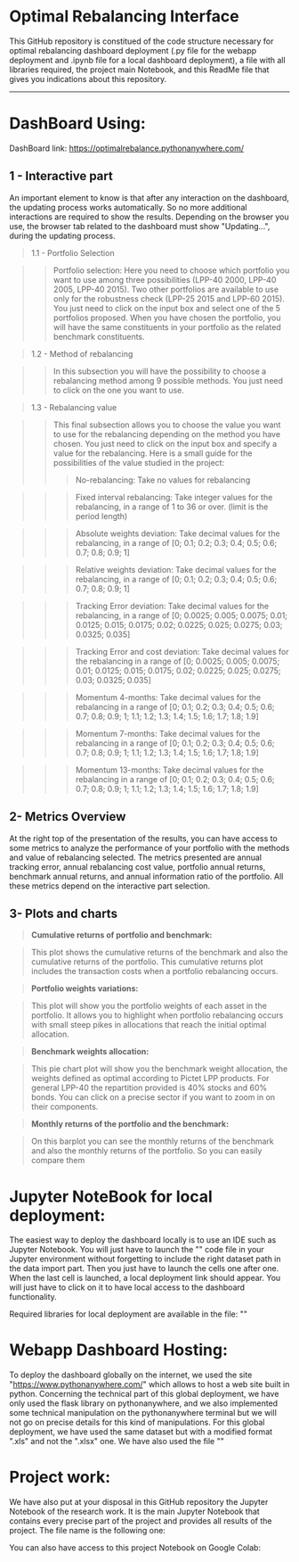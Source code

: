 # Optimal Rebalancing Interface

This GitHub repository is constitued of the code structure necessary for optimal rebalancing dashboard deployment (.py file for the webapp deployment and .ipynb file for a local dashboard deployment), a file with all libraries required, the project main Notebook, and this ReadMe file that gives you indications about this repository.



_____________________________________________________________________________________________________
# DashBoard Using:

DashBoard link: https://optimalrebalance.pythonanywhere.com/

## 1 - Interactive part

An important element to know is that after any interaction on the dashboard, the updating process works automatically. So no more additional interactions are required to show the results. Depending on the browser you use, the browser tab related to the dashboard must show "Updating...", during the updating process. 

> 1.1 - Portfolio Selection
  
>> Portfolio selection: Here you need to choose which portfolio you want to use among three possibilities (LPP-40 2000, LPP-40 2005, LPP-40 2015). Two other portfolios are available to use only for the robustness check (LPP-25 2015 and LPP-60 2015). You just need to click on the input box and select one of the 5 portfolios proposed. When you have chosen the portfolio, you will have the same constituents in your portfolio as the related benchmark constituents.   
  
> 1.2 - Method of rebalancing 

>> In this subsection you will have the possibility to choose a rebalancing method among 9 possible methods. You just need to click on the one you want to use. 
  
> 1.3 - Rebalancing value 

>> This final subsection allows you to choose the value you want to use for the rebalancing depending on the method you have chosen. You just need to click on the input box and specify a value for the rebalancing. Here is a small guide for the possibilities of the value studied in the project:
>>> No-rebalancing: Take no values for rebalancing 


>>> Fixed interval rebalancing: Take integer values for the rebalancing, in a range of 1 to 36 or over. (limit is the period length) 


>>> Absolute weights deviation: Take decimal values for the rebalancing, in a range of [0; 0.1; 0.2; 0.3; 0.4; 0.5; 0.6; 0.7; 0.8; 0.9; 1]


>>> Relative weights deviation: Take decimal values for the rebalancing, in a range of [0; 0.1; 0.2; 0.3; 0.4; 0.5; 0.6; 0.7; 0.8; 0.9; 1]


>>> Tracking Error deviation: Take decimal values for the rebalancing, in a range of [0; 0.0025; 0.005; 0.0075; 0.01; 0.0125; 0.015; 0.0175; 0.02; 0.0225; 0.025; 0.0275; 0.03; 0.0325; 0.035]


>>> Tracking Error and cost deviation: Take decimal values for the rebalancing in a range of [0; 0.0025; 0.005; 0.0075; 0.01; 0.0125; 0.015; 0.0175; 0.02; 0.0225; 0.025; 0.0275; 0.03; 0.0325; 0.035]


>>> Momentum 4-months: Take decimal values for the rebalancing in a range of [0; 0.1; 0.2; 0.3; 0.4; 0.5; 0.6; 0.7; 0.8; 0.9; 1; 1.1; 1.2; 1.3; 1.4; 1.5; 1.6; 1.7; 1.8; 1.9]


>>> Momentum 7-months: Take decimal values for the rebalancing in a range of [0; 0.1; 0.2; 0.3; 0.4; 0.5; 0.6; 0.7; 0.8; 0.9; 1; 1.1; 1.2; 1.3; 1.4; 1.5; 1.6; 1.7; 1.8; 1.9]


>>> Momentum 13-months: Take decimal values for the rebalancing in a range of [0; 0.1; 0.2; 0.3; 0.4; 0.5; 0.6; 0.7; 0.8; 0.9; 1; 1.1; 1.2; 1.3; 1.4; 1.5; 1.6; 1.7; 1.8; 1.9]



## 2- Metrics Overview

At the right top of the presentation of the results, you can have access to some metrics to analyze the performance of your portfolio with the methods and value of rebalancing selected.
The metrics presented are annual tracking error, annual rebalancing cost value, portfolio annual returns, benchmark annual returns, and annual information ratio of the portfolio. All these metrics depend on the interactive part selection. 


## 3- Plots and charts 

> **Cumulative returns of portfolio and benchmark:**

> This plot shows the cumulative returns of the benchmark and also the cumulative returns of the portfolio. This cumulative returns plot includes the transaction costs when a portfolio rebalancing occurs. 

> **Portfolio weights variations:**

> This plot will show you the portfolio weights of each asset in the portfolio. It allows you to highlight when portfolio rebalancing occurs with small steep pikes in allocations that reach the initial optimal allocation.

> **Benchmark weights allocation:**

> This pie chart plot will show you the benchmark weight allocation, the weights defined as optimal according to Pictet LPP products. For general LPP-40 the repartition provided is 40% stocks and 60% bonds. You can click on a precise sector if you want to zoom in on their components. 

> **Monthly returns of the portfolio and the benchmark:**

> On this barplot you can see the monthly returns of the benchmark and also the monthly returns of the portfolio. So you can easily compare them



# Jupyter NoteBook for local deployment:

The easiest way to deploy the dashboard locally is to use an IDE such as Jupyter Notebook. You will just have to launch the "" code file in your Jupyter environment without forgetting to include the right dataset path in the data import part. Then you just have to launch the cells one after one. When the last cell is launched, a local deployment link should appear. You will just have to click on it to have local access to the dashboard functionality.  

Required libraries for local deployment are available in the file: ""


# Webapp Dashboard Hosting:

To deploy the dashboard globally on the internet, we used the site "https://www.pythonanywhere.com/" which allows to host a web site built in python. Concerning the technical part of this global deployment, we have only used the flask library on pythonanywhere, and we also implemented some technical manipulation on the pythonanywhere terminal but we will not go on precise details for this kind of manipulations. For this global deployment, we have used the same dataset but with a modified format ".xls" and not the ".xlsx" one. We have also used the file ""



# Project work: 

We have also put at your disposal in this GitHub repository the Jupyter Notebook of the research work. It is the main Jupyter Notebook that contains every precise part of the project and provides all results of the project. The file name is the following one: 


You can also have access to this project Notebook on Google Colab: 


















